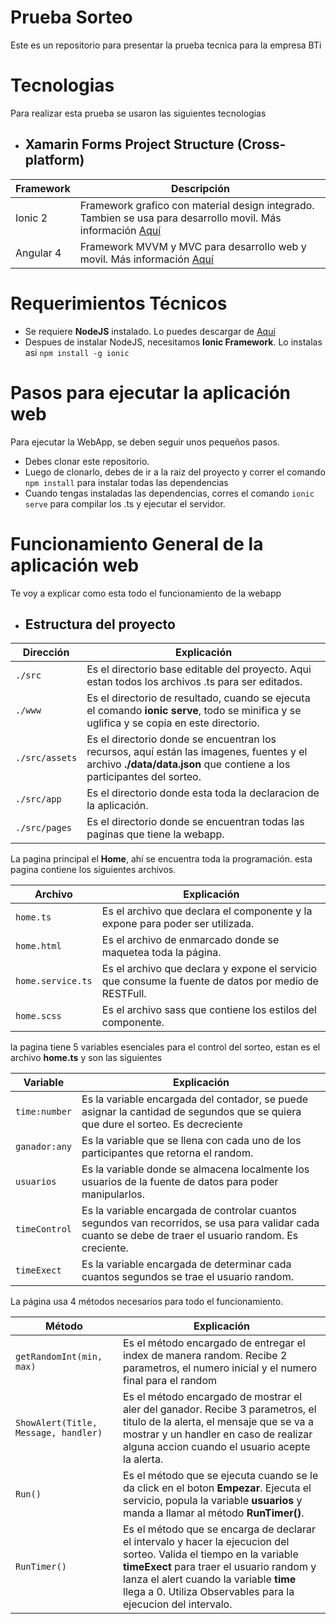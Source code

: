 # Prueba Sorteo

Este es un repositorio para presentar la prueba tecnica para la empresa BTi

# Tecnologias
Para realizar esta prueba se usaron las siguientes tecnologias

* ## Xamarin Forms Project Structure (Cross-platform)
Framework                           | Descripción
--------------- | -------------
Ionic 2    | Framework grafico con material design integrado. Tambien se usa para desarrollo movil. Más información <a href="https://ionicframework.com" target="_blank">Aquí</a>
Angular 4 | Framework MVVM y MVC para desarrollo web y movil. Más información <a href="https://angular.io" target="_blank">Aquí</a>

# Requerimientos Técnicos
* Se requiere **NodeJS** instalado. Lo puedes descargar de <a href="https://nodejs.org" target="_blank">Aquí</a>
* Despues de instalar NodeJS, necesitamos **Ionic Framework**. Lo instalas asi `npm install -g ionic`

# Pasos para ejecutar la aplicación web
Para ejecutar la WebApp, se deben seguir unos pequeños pasos.
* Debes clonar este repositorio.
* Luego de clonarlo, debes de ir a la raiz del proyecto y correr el comando `npm install` para instalar todas las dependencias
* Cuando tengas instaladas las dependencias, corres el comando `ionic serve` para compilar los .ts y ejecutar el servidor.

# Funcionamiento General de la aplicación web

Te voy a explicar como esta todo el funcionamiento de la webapp

* ## Estructura del proyecto
Dirección                           | Explicación
--------------- | -------------
`./src`    | Es el directorio base editable del proyecto. Aqui estan todos los archivos .ts para ser editados.
`./www` | Es el directorio de resultado, cuando se ejecuta el comando **ionic serve**, todo se minifica y se uglifica y se copia en este directorio.
`./src/assets` | Es el directorio donde se encuentran los recursos, aquí están las imagenes, fuentes y el archivo **./data/data.json** que contiene a los participantes del sorteo.
`./src/app` | Es el directorio donde esta toda la declaracion de la aplicación.
`./src/pages` | Es el directorio donde se encuentran todas las paginas que tiene la webapp.

La pagina principal el **Home**, ahí se encuentra toda la programación. esta pagina contiene los siguientes archivos.

Archivo                           | Explicación
--------------- | -------------
`home.ts`    | Es el archivo que declara el componente y la expone para poder ser utilizada.
`home.html` | Es el archivo de enmarcado donde se maquetea toda la página.
`home.service.ts` | Es el archivo que declara y expone el servicio que consume la fuente de datos por medio de RESTFull.
`home.scss` | Es el archivo sass que contiene los estilos del componente.

la pagina tiene 5 variables esenciales para el control del sorteo, estan es el archivo **home.ts** y son las siguientes

Variable                           | Explicación
--------------- | -------------
`time:number`    | Es la variable encargada del contador, se puede asignar la cantidad de segundos que se quiera que dure el sorteo. Es decreciente
`ganador:any` | Es la variable que se llena con cada uno de los participantes que retorna el random.
`usuarios` | Es la variable donde se almacena localmente los usuarios de la fuente de datos para poder manipularlos.
`timeControl` | Es la variable encargada de controlar cuantos segundos van recorridos, se usa para validar cada cuanto se debe de traer el usuario random. Es creciente.
`timeExect` | Es la variable encargada de determinar cada cuantos segundos se trae el usuario random.

La página usa 4 métodos necesarios para todo el funcionamiento.

Método                           | Explicación
--------------- | -------------
`getRandomInt(min, max)`    | Es el método encargado de entregar el index de manera random. Recibe 2 parametros, el numero inicial y el numero final para el random
`ShowAlert(Title, Message, handler)` | Es el método encargado de mostrar el aler del ganador. Recibe 3 parametros, el titulo de la alerta, el mensaje que se va a mostrar y un handler en caso de realizar alguna accion cuando el usuario acepte la alerta.
`Run()` | Es el método que se ejecuta cuando se le da click en el boton **Empezar**. Ejecuta el servicio, popula la variable **usuarios** y manda a llamar al método **RunTimer()**.
`RunTimer()` | Es el método que se encarga de declarar el intervalo y hacer la ejecucion del sorteo. Valida el tiempo en la variable **timeExect** para traer el usuario random y lanza el alert cuando la variable **time** llega a 0. Utiliza Observables para la ejecucion del intervalo.

